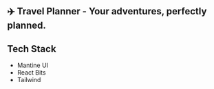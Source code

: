 ## ✈️ Travel Planner - Your adventures, perfectly planned.

## Tech Stack
- Mantine UI
- React Bits
- Tailwind
